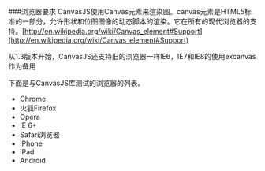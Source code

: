###浏览器要求
CanvasJS使用Canvas元素来渲染图。canvas元素是HTML5标准的一部分，允许形状和位图图像的动态脚本的渲染。它在所有的现代浏览器的支持。[http://en.wikipedia.org/wiki/Canvas_element#Support](http://en.wikipedia.org/wiki/Canvas_element#Support)

从1.3版本开始，CanvasJS还支持旧的浏览器一样IE6，IE7和IE8的使用excanvas作为备用

下面是与CanvasJS库测试的浏览器的列表。
* Chrome
* 火狐Firefox
* Opera
* IE 6+
* Safari浏览器
* iPhone
* iPad
* Android